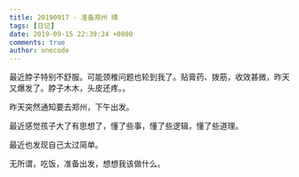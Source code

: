 ```yaml
---
title: 20190917 - 准备郑州 晴
tags: [日记]
date: 2019-09-15 22:39:24 +0800
comments: true
author: onecode
---
```

最近脖子特别不舒服。可能颈椎问题也轮到我了。贴膏药、拨筋，收效甚微，昨天又爆发了。脖子木木，头皮还疼。。

昨天突然通知要去郑州，下午出发。

最近感觉孩子大了有思想了，懂了些事，懂了些逻辑，懂了些道理。

最近也发现自己太过简单。

无所谓，吃饭，准备出发，想想我该做什么。


